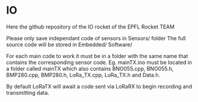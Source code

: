 # IO
Here the github repository of the IO rocket of the EPFL Rocket TEAM

Please only save independant code of sensors in Sensors/ folder
The full source code will be stored in Embedded/ Software/

For each main code to work it must be in a folder with the same name that contains the corresponding sensor code. Eg. mainTX.ino must be located in a folder called mainTX which also contains BNO055.cpp, BNO055.h, BMP280.cpp, BMP280.h, LoRa_TX.cpp, LoRa_TX.h and Data.h.

By default LoRaTX will await a code sent via LoRaRX to begin recording and transmitting data.
